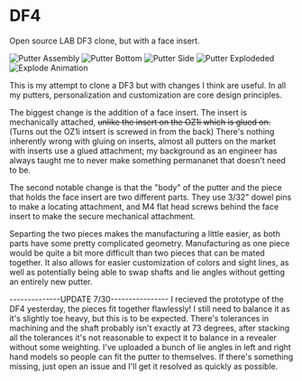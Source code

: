 # DF4
Open source LAB DF3 clone, but with a face insert.

![Putter Assembly](https://github.com/ManBearPigWolf/DF4/blob/main/DF4.20/Screenshots/DF4.2.png)
![Putter Bottom](https://github.com/ManBearPigWolf/DF4/blob/main/DF4.20/Screenshots/DF4.2%20Bottom.png)
![Putter Side](https://github.com/ManBearPigWolf/DF4/blob/main/DF4.20/Screenshots/DF4.2%20Side.png)
![Putter Explodeded](https://github.com/ManBearPigWolf/DF4/blob/main/DF4.20/Screenshots/DF4.2%20Exploded.png)
![Explode Animation](https://github.com/ManBearPigWolf/DF4/blob/main/DF4.20/Screenshots/DF4.2%20Explode%20Animation.gif)

This is my attempt to clone a DF3 but with changes I think are useful. In all my putters, personalization and customization are core design principles.

The biggest change is the addition of a face insert. The insert is mechanically attached, ~~unlike the insert on the OZ1i which is glued on.~~ (Turns out the OZ1i intsert is screwed in from the back) There's nothing inherently wrong with gluing on inserts, almost all putters on the market with inserts use a glued attachment; my background as an engineer has always taught me to never make something permananet that doesn't need to be.

The second notable change is that the "body" of the putter and the piece that holds the face insert are two different parts. They use 3/32" dowel pins to make a locating attachment, and M4 flat head screws behind the face insert to make the secure mechanical attachment.

Separting the two pieces makes the manufacturing a little easier, as both parts have some pretty complicated geometry. Manufacturing as one piece would be quite a bit more difficult than two pieces that can be mated together. It also allows for easier customization of colors and sight lines, as well as potentially being able to swap shafts and lie angles without getting an entirely new putter.

--------------UPDATE 7/30----------------
I recieved the prototype of the DF4 yesterday, the pieces fit together flawlessly! I still need to balance it as it's slightly toe heavy, but this is to be expected. There's tolerances in machining and the shaft probably isn't exactly at 73 degrees, after stacking all the tolerances it's not reasonable to expect it to balance in a revealer without some weighting. I've uploaded a bunch of lie angles in left and right hand models so people can fit the putter to themselves. If there's something missing, just open an issue and I'll get it resolved as quickly as possible.
